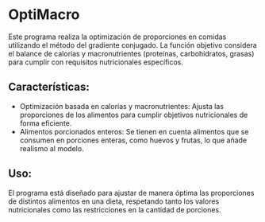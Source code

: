 # OptiMacro
Este programa realiza la optimización de proporciones en comidas utilizando el método del gradiente conjugado. La función objetivo considera el balance de calorías y macronutrientes (proteínas, carbohidratos, grasas) para cumplir con requisitos nutricionales específicos.
## Características:
- Optimización basada en calorías y macronutrientes: Ajusta las proporciones de los alimentos para cumplir objetivos nutricionales de forma eficiente.
- Alimentos porcionados enteros: Se tienen en cuenta alimentos que se consumen en porciones enteras, como huevos y frutas, lo que añade realismo al modelo.

## Uso:

El programa está diseñado para ajustar de manera óptima las proporciones de distintos alimentos en una dieta, respetando tanto los valores nutricionales como las restricciones en la cantidad de porciones.
